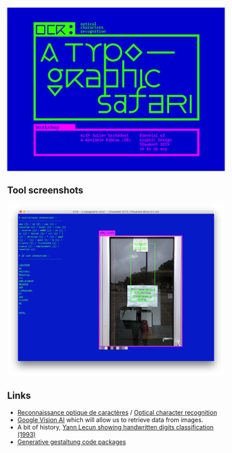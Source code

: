 ![OCR](Visuels/Visuel_OCR_EN_BAT.png)

## Tool screenshots
![OCR_Tool](Visuels/01_OCR_tool.png)

## Links
* [Reconnaissance optique de caractères](https://fr.wikipedia.org/wiki/Reconnaissance_optique_de_caract%C3%A8res) / [Optical character recognition](https://en.wikipedia.org/wiki/Optical_character_recognition)
* [Google Vision AI](https://cloud.google.com/vision/) which will allow us to retrieve data from images.
* A bit of history, [Yann Lecun showing handwritten digits classification (1993)](https://www.youtube.com/watch?v=FwFduRA_L6Q)
* [Generative gestaltung code packages](http://www.generative-gestaltung.de/1/code)

